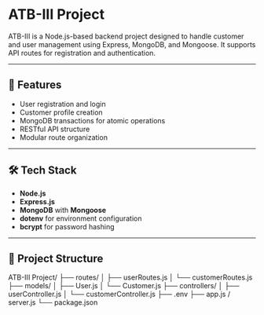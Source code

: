 # ATB-III Project

ATB-III is a Node.js-based backend project designed to handle customer and user management using Express, MongoDB, and Mongoose. It supports API routes for registration and authentication.

---

## 🚀 Features

- User registration and login
- Customer profile creation
- MongoDB transactions for atomic operations
- RESTful API structure
- Modular route organization

---

## 🛠 Tech Stack

- **Node.js**
- **Express.js**
- **MongoDB** with **Mongoose**
- **dotenv** for environment configuration
- **bcrypt** for password hashing

---

## 📁 Project Structure

ATB-III Project/
├── routes/
│ ├── userRoutes.js
│ └── customerRoutes.js
├── models/
│ ├── User.js
│ └── Customer.js
├── controllers/
│ ├── userController.js
│ └── customerController.js
├── .env
├── app.js / server.js
└── package.json

